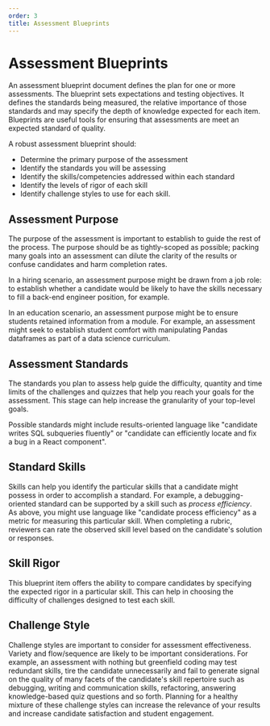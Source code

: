 ```yaml
---
order: 3
title: Assessment Blueprints
---
```

# Assessment Blueprints

An assessment blueprint document defines the plan for one or more assessments. The blueprint sets expectations and testing objectives. It defines the standards being measured, the relative importance of those standards and may specify the depth of knowledge expected for each item. Blueprints are useful tools for ensuring that assessments are meet an expected standard of quality.

A robust assessment blueprint should:
- Determine the primary purpose of the assessment
- Identify the standards you will be assessing
- Identify the skills/competencies addressed within each standard
- Identify the levels of rigor of each skill
- Identify challenge styles to use for each skill.

## Assessment Purpose

The purpose of the assessment is important to establish to guide the rest of the process. The purpose should be as tightly-scoped as possible; packing many goals into an assessment can dilute the clarity of the results or confuse candidates and harm completion rates.

In a hiring scenario, an assessment purpose might be drawn from a job role: to establish whether a candidate would be likely to have the skills necessary to fill a back-end engineer position, for example.

In an education scenario, an assessment purpose might be to ensure students retained information from a module. For example, an assessment might seek to establish student comfort with manipulating Pandas dataframes as part of a data science curriculum.

## Assessment Standards

The standards you plan to assess help guide the difficulty, quantity and time limits of the challenges and quizzes that help you reach your goals for the assessment. This stage can help increase the granularity of your top-level goals.

Possible standards might include results-oriented language like "candidate writes SQL subqueries fluently" or "candidate can efficiently locate and fix a bug in a React component".

## Standard Skills

Skills can help you identify the particular skills that a candidate might possess in order to accomplish a standard. For example, a debugging-oriented standard can be supported by a skill such as _process efficiency_. As above, you might use language like "candidate process efficiency" as a metric for measuring this particular skill. When completing a rubric, reviewers can rate the observed skill level based on the candidate's solution or responses.

## Skill Rigor

This blueprint item offers the ability to compare candidates by specifying the expected rigor in a particular skill. This can help in choosing the difficulty of challenges designed to test each skill.

## Challenge Style

Challenge styles are important to consider for assessment effectiveness. Variety and flow/sequence are likely to be important considerations. For example, an assessment with nothing but greenfield coding may test redundant skills, tire the candidate unnecessarily and fail to generate signal on the quality of many facets of the candidate's skill repertoire such as debugging, writing and communication skills, refactoring, answering knowledge-based quiz questions and so forth. Planning for a healthy mixture of these challenge styles can increase the relevance of your results and increase candidate satisfaction and student engagement.

